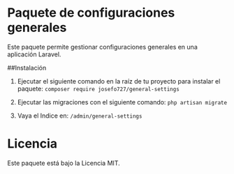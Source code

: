 # Paquete de configuraciones generales
Este paquete permite gestionar configuraciones generales en una aplicación Laravel.

##Instalación
1. Ejecutar el siguiente comando en la raíz de tu proyecto para instalar el paquete:
```composer require josefo727/general-settings```

2. Ejecutar las migraciones con el siguiente comando:
```php artisan migrate```

3. Vaya el Indice en:
```/admin/general-settings```

# Licencia
Este paquete está bajo la Licencia MIT.
